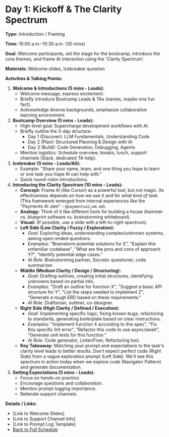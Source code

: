 # Day 1: Kickoff & The Clarity Spectrum

**Type:** Introduction / Framing

**Time:** 10:00 a.m.–10:30 a.m. (30 mins)

**Goal:** Welcome participants, set the stage for the bootcamp, introduce the core themes, and frame AI interaction using the 'Clarity Spectrum'.

**Materials:** Welcome slides, Icebreaker question

**Activities & Talking Points:**

1.  **Welcome & Introductions (5 mins - Leads):**
    *   Welcome message, express excitement.
    *   Briefly introduce Bootcamp Leads & TAs (names, maybe one fun fact).
    *   Acknowledge diverse backgrounds, emphasize collaborative learning environment.
2.  **Bootcamp Overview (5 mins - Leads):**
    *   High-level goal: Supercharge development workflows with AI.
    *   Briefly outline the 3-day structure:
        *   Day 1 (Discover): LLM Fundamentals, Understanding Code
        *   Day 2 (Plan): Structured Planning & Design with AI
        *   Day 3 (Build): Code Generation, Debugging, Agents
    *   Mention logistics: Schedule overview, breaks, lunch, support channels (Slack, dedicated TA help).
3.  **Icebreaker (5 mins - Leads/All):**
    *   Example: "Share your name, team, and one thing you hope to learn or one task you hope AI can help with."
    *   Quick round-robin introductions.
4.  **Introducing the Clarity Spectrum (10 mins - Leads):**
    *   **Concept:** Frame AI (like Cursor) as a powerful tool, but not magic. Its effectiveness depends on *how* we use it and for *what kind of task*. (This framework emerged from internal experiences like the "Payments AI Jam" - `@paymentsaijam.md`).
    *   **Analogy:** Think of it like different tools for building a house (hammer vs. blueprint software vs. brainstorming whiteboard).
    *   **Visual:** (If possible, use a slide with a left-to-right spectrum).
    *   **Left Side (Low Clarity / Fuzzy / Exploration):**
        *   *Goal:* Exploring ideas, understanding complex/unknown systems, asking open-ended questions.
        *   *Examples:* "Brainstorm potential solutions for X", "Explain this unfamiliar codebase", "What are the pros and cons of approach Y?", "Identify potential edge cases."
        *   *AI Role:* Brainstorming partner, Socratic questioner, code summarizer.
    *   **Middle (Medium Clarity / Design / Structuring):**
        *   *Goal:* Drafting outlines, creating initial structures, identifying unknowns based on partial info.
        *   *Examples:* "Draft an outline for function X", "Suggest a basic API structure for Y", "List the steps needed to implement Z", "Generate a rough ERD based on these requirements."
        *   *AI Role:* Draftsman, outliner, co-designer.
    *   **Right Side (High Clarity / Defined / Execution):**
        *   *Goal:* Implementing specific logic, fixing known bugs, refactoring to standards, generating boilerplate based on clear instructions.
        *   *Examples:* "Implement function X according to this spec", "Fix this specific lint error", "Refactor this code to use async/await", "Generate unit tests for this function."
        *   *AI Role:* Code generator, Linter/Fixer, Refactoring tool.
    *   **Key Takeaway:** Matching your prompt and expectations to the task's clarity level leads to better results. Don't expect perfect code (Right Side) from a vague exploration prompt (Left Side). We'll see this spectrum in action today when we explore code (Navigator Pattern) and generate documentation.
5.  **Setting Expectations (5 mins - Leads):**
    *   Focus on hands-on practice.
    *   Encourage questions and collaboration.
    *   Mention prompt logging importance.
    *   Reiterate support channels.

**Details / Links:**

*   [Link to Welcome Slides]
*   [Link to Support Channel Info]
*   [Link to Prompt Log Template]
*   [Back to Full Schedule](../../README.md) 